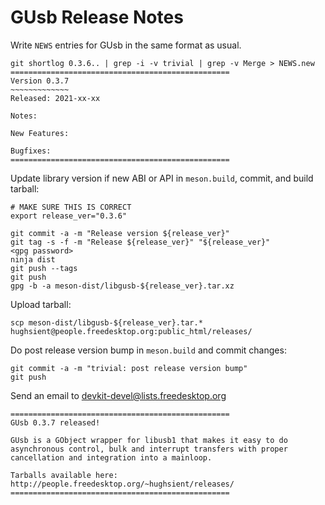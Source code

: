 GUsb Release Notes
==================

Write `NEWS` entries for GUsb in the same format as usual.

    git shortlog 0.3.6.. | grep -i -v trivial | grep -v Merge > NEWS.new
    =================================================
    Version 0.3.7
    ~~~~~~~~~~~~~
    Released: 2021-xx-xx

    Notes:

    New Features:

    Bugfixes:
    =================================================

Update library version if new ABI or API in `meson.build`, commit, and build tarball:

    # MAKE SURE THIS IS CORRECT
    export release_ver="0.3.6"

    git commit -a -m "Release version ${release_ver}"
    git tag -s -f -m "Release ${release_ver}" "${release_ver}"
    <gpg password>
    ninja dist
    git push --tags
    git push
    gpg -b -a meson-dist/libgusb-${release_ver}.tar.xz

Upload tarball:

    scp meson-dist/libgusb-${release_ver}.tar.* hughsient@people.freedesktop.org:public_html/releases/

Do post release version bump in `meson.build` and commit changes:

    git commit -a -m "trivial: post release version bump"
    git push

Send an email to devkit-devel@lists.freedesktop.org

    =================================================
    GUsb 0.3.7 released!

    GUsb is a GObject wrapper for libusb1 that makes it easy to do
    asynchronous control, bulk and interrupt transfers with proper
    cancellation and integration into a mainloop.

    Tarballs available here: http://people.freedesktop.org/~hughsient/releases/
    =================================================
